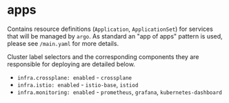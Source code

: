 # apps

Contains resource definitions (`Application`, `ApplicationSet`) for services
that will be managed by `argo`. As standard an "app of apps" pattern is used,
please see `/main.yaml` for more details.


Cluster label selectors and the corresponding components they are responsible
for deploying are detailed below.

- `infra.crossplane: enabled` - `crossplane`
- `infra.istio: enabled` - `istio-base`, `istiod`
- `infra.monitoring: enabled` - `prometheus`, `grafana`, `kubernetes-dashboard`
